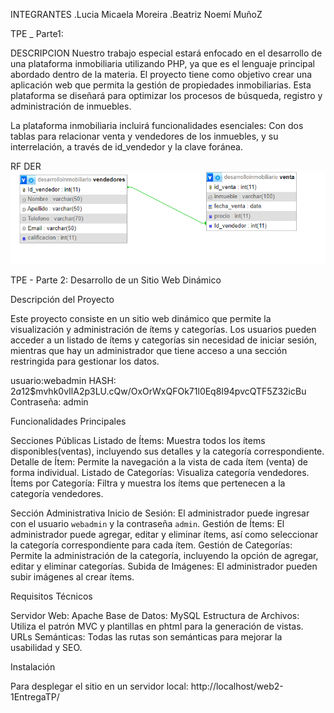 INTEGRANTES
 .Lucia Micaela Moreira 
 .Beatriz Noemí MuñoZ

TPE _ Parte1:

DESCRIPCION
Nuestro trabajo especial estará enfocado en el desarrollo de una plataforma inmobiliaria utilizando PHP, ya que es el lenguaje principal abordado dentro de la materia. El proyecto tiene como objetivo crear una aplicación web que permita la gestión de propiedades inmobiliarias. Esta plataforma se diseñará para optimizar los procesos de búsqueda, registro y administración de inmuebles.

La plataforma inmobiliaria incluirá funcionalidades esenciales:
Con dos tablas para relacionar venta y vendedores de los inmuebles, y su interrelación, a través de id_vendedor y la clave foránea.

RF DER
![Diagrama de Relaciones](images/tablaRelacional.png)

TPE - Parte 2: Desarrollo de un Sitio Web Dinámico

 Descripción del Proyecto

Este proyecto consiste en un sitio web dinámico que permite la visualización y administración de ítems y categorías. Los usuarios pueden acceder a un listado de ítems y categorías sin necesidad de iniciar sesión, mientras que hay un administrador que tiene acceso a una sección restringida para gestionar los datos.

usuario:webadmin
HASH: $2a$12$mvhk0vIlA2p3LU.cQw/OxOrWxQFOk71l0Eq8I94pvcQTF5Z32icBu
Contraseña: admin

Funcionalidades Principales

Secciones Públicas
 Listado de Ítems: Muestra todos los ítems disponibles(ventas), incluyendo sus detalles y la categoría correspondiente.
 Detalle de Ítem: Permite la navegación a la vista de cada ítem (venta) de forma individual.
 Listado de Categorías: Visualiza categoría vendedores.
 Ítems por Categoría: Filtra y muestra los ítems que pertenecen a la categoría vendedores.

Sección Administrativa
Inicio de Sesión: El administrador puede ingresar con el usuario `webadmin` y la contraseña `admin`.
Gestión de Ítems: El administrador puede agregar, editar y eliminar ítems, así como seleccionar la categoría correspondiente para cada ítem.
Gestión de Categorías: Permite la administración de la categoría, incluyendo la opción de agregar, editar y eliminar categorías.
Subida de Imágenes: El administrador pueden subir imágenes al crear ítems.

Requisitos Técnicos

Servidor Web: Apache
Base de Datos: MySQL
Estructura de Archivos: Utiliza el patrón MVC y plantillas en phtml para la generación de vistas.
URLs Semánticas: Todas las rutas son semánticas para mejorar la usabilidad y SEO.

Instalación

Para desplegar el sitio en un servidor local:
http://localhost/web2-1EntregaTP/






